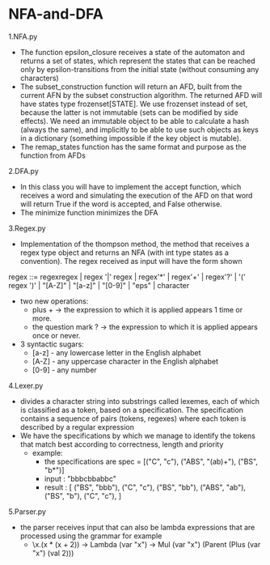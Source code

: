 # NFA-and-DFA
1.NFA.py
- The function epsilon_closure receives a state of the automaton and returns a set of states, which represent the states that can be reached only by epsilon-transitions from the initial state (without consuming any characters)
- The subset_construction function will return an AFD, built from the current AFN by the subset construction algorithm. The returned AFD will have states type frozenset[STATE]. We use frozenset instead of set, because the latter is not immutable (sets can be modified by side effects). We need an immutable object to be able to calculate a hash (always the same), and implicitly to be able to use such objects as keys in a dictionary (something impossible if the key object is mutable).
- The remap_states function has the same format and purpose as the function from AFDs

2.DFA.py
- In this class you will have to implement the accept function, which receives a word and simulating the execution of the AFD on that word will return True if the word is accepted, and False otherwise.
- The minimize function minimizes the DFA

3.Regex.py
- Implementation of the thompson method, the method that receives a regex type object and returns an NFA (with int type states as a convention). The regex received as input will have the form shown

regex ::= regexregex |
regex '|' regex | 
regex'*' | regex'+' | regex'?' | 
'(' regex ')' | 
"[A-Z]" |
            "[a-z]" |
            "[0-9]" |
            "eps" | character

- two new operations:
  - plus + -> the expression to which it is applied appears 1 time or more.
  - the question mark ? -> the expression to which it is applied appears once or never.
- 3 syntactic sugars:
  - [a-z] - any lowercase letter in the English alphabet
  - [A-Z] - any uppercase character in the English alphabet
  - [0-9] - any number

4.Lexer.py 
- divides a character string into substrings called lexemes, each of which is classified as a token, based on a specification. The specification contains a sequence of pairs (tokens, regexes)
 where each token is described by a regular expression
- We have the specifications by which we manage to identify the tokens that match best according to correctness, length and priority
  - example:
    - the specifications are spec = [("C", "c"), ("ABS", "(ab)+"), ("BS", "b*")]
    - input : "bbbcbbabbc"
    - result : [
					("BS", "bbb"),
					("C", "c"),
					("BS", "bb"),
					("ABS", "ab"),
					("BS", "b"),
					("C", "c"),
				]

5.Parser.py
- the parser receives input that can also be lambda expressions that are processed using the grammar for example
  - \x.(x * (x + 2)) -> Lambda (var "x") -> Mul (var "x") (Parent (Plus (var "x") (val 2)))
